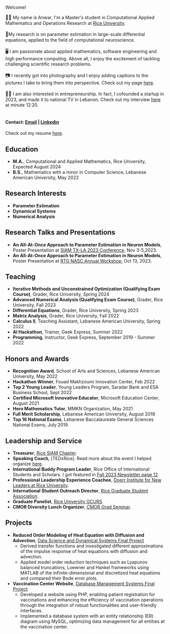 <body>
    <p class="title-display">Welcome!</p>
    <p class="p-display">
    <span style="font-size: 15px">👨‍🎓</span> My name is Anwar, I'm a Master's student in Computational Applied Mathematics and Operations Research at <a href="https://cmor.rice.edu/" target="_blank">Rice University</a>. <br/><br/>
    <span style="font-size: 15px">🧠</span>My research is on parameter estimation in large-scale differential equations, applied to the field of computational neuroscience.<br/><br/>
    <span style="font-size: 15px;">🖥️</span> I am passionate about applied mathematics, software engineering and high performance computing. Above all, I enjoy the excitement of tackling challenging scientific research problems. <br/><br/>
    <span style="font-size: 15px">📷</span> I recently got into photography and I enjoy adding captions to the pictures I take to bring them into perspective. Check out my page  <a href="https://www.instagram.com/captured_thoughtsandmemories/" target="_blank">here</a>. <br/><br/>
    <span style="font-size: 15px">👨‍💼</span> I am also interested in entrepreneurship. In fact, I cofounded a startup in 2023, and made it to national TV in Lebanon. Check out my interview <a href="https://www.youtube.com/watch?v=7nYVsNGiFgs" target="_blank">here</a> at minute 12:20. <br/><br/> </p>
</body>

#### Contact: [Email](mailto:anwar.khaddage@gmail.com) | [Linkedin](https://www.linkedin.com/in/anwarkhaddaj/)
Check out my resume [here](AnwarKhaddajResume.pdf).

## Education 
- **M.A.**,  Computational and Applied Mathematics, Rice University, Expected August 2024 
- **B.S.**,  Mathematics with a minor in Computer Science, Lebanese American University, May 2022
 
## Research Interests
- **Parameter Estimation** 
- **Dynamical Systems**
- **Numerical Analysis**

## Research Talks and Presentations
- **An All-At-Once Approach to Parameter Estimation in Neuron Models**, Poster Presentation at [SIAM TX-LA 2023 Conference](https://userweb.ucs.louisiana.edu/~C00424602/SIAMTXLA2023/minisymposia.html), Nov 3-5,2023.
- **An All-At-Once Approach to Parameter Estimation in Neuron Models**, Poster Presentation at [RTG NASC Annual Workshop](https://drive.google.com/file/d/1kb-_YnmzEHVHXzucAvJq6HyDOL_5TAVg/view), Oct 13, 2023.
  
## Teaching 
- **Iterative Methods and Unconstrained Optimization (Qualifying Exam Course)**, Grader, Rice University, Spring 2024
- **Advanced Numerical Analysis (Qualifying Exam Course)**, Grader, Rice University, Fall 2023
- **Differential Equations**, Grader, Rice University, Spring 2023
- **Matrix Analysis**, Grader, Rice University, Fall 2022
- **Calculus II**, Teaching Assistant, Lebanese American University, Spring 2022
- **AI Hackathon**, Trainer, Geek Express, Summer 2022
- **Programming**, Instructor, Geek Express, September 2019 - Summer 2022

## Honors and Awards 
- **Recognition Award**, School of Arts and Sciences, Lebanese American University, May 2022
- **Hackathon Winner**, Fouad Makhzoumi Innovation Center, Feb 2022
- **Top 2 Young Leader**, Young Leaders Program, Saradar Bank and ESA Business School, Sept 2022
- **Certified Microsoft Innovative Educator**, Microsoft Education Center, August 2021
- **Hero Mathematics Tutor**, MMKN Organization, May 2021
- **Full Merit Scholarship**, Lebanese American University, August 2019
- **Top 16 National Exams**, Lebanese Baccalaureate General Sciences National Exams, July 2019
  
## Leadership and Service
- **Treasurer**, [Rice SIAM Chapter](https://www.cmor-faculty.rice.edu/~siamchapter/).
- **Speaking Coach**, [TEDxRice]. Read more about the event I helped organize [here](https://www.ricethresher.org/article/2022/11/tedxriceu-conference-addresses-climate-change).
- **International Buddy Program Leader**, Rice Office of International Students and Scholars. I got featured in [Fall 2023 Newsletter page 12](https://repository.rice.edu/server/api/core/bitstreams/8c916a3b-e39c-49c1-bd51-2fcff8bdf743/content).
- **Professional Leadership Experience Coachee**, [Doerr Institute for New Leaders at Rice University](https://doerr.rice.edu/).
- **International Student Outreach Director**, [Rice Graduate Student Association](https://gsa.rice.edu/). 
- **Graduate Panelist**, [Rice University GCURS](https://gcurs.rice.edu/).  
- **CMOR Diversity Lunch Organizer**, [CMOR Grad Seminar](https://events.rice.edu/event/347592-cmor-grad-seminar-cmor-diversity-lunch).

## Projects
- **Reduced Order Modeling of Heat Equation with Diffusion and Advection**, [Data Science and Dynamical Systems Final Project](https://github.com/AnwarKhaddaj/ROM-of-Heat-Equation)
  - Derived transfer functions and investigated different approximations of the impulse response of heat equations with diffusion and advection.
  - Applied model order reduction techniques such as Lyapunov balanced truncations, Loewner and Hankel frameworks using MATLAB of the infinite-dimensional and discretized heat equations and       compared their Bode error plots.
- **Vaccination Center Website**, [Database Management Systems Final Project](https://github.com/AnwarKhaddaj/DatabaseProject)
  - Developed a website using PHP, enabling patient registration for vaccinations and enhancing the efficiency of vaccination
    operations through the integration of robust functionalities and user-friendly interfaces.
  - Implemented a database system with an entity relationship (ER) diagram using MySQL, optimizing data management for all
    entities at the vaccination center.

